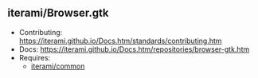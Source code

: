 iterami/Browser.gtk
-------------------

* Contributing: https://iterami.github.io/Docs.htm/standards/contributing.htm
* Docs: https://iterami.github.io/Docs.htm/repositories/browser-gtk.htm
* Requires:
  * [iterami/common](https://github.com/iterami/common)
